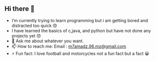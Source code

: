 ## Hi there 👋






- I’m currently trying to learn programming but i am getting bored and distracted too quick :disappointed:
- I have learned the basics of c,java, and python but have not done any projects yet :disappointed:
- 💬 Ask me about whatever you want.
- 📫 How to reach me: Email : m7amadz.96.mz@gmail.com
- ⚡ Fun fact: I love football and motorcycles not a fun fact but a fact :grinning:


